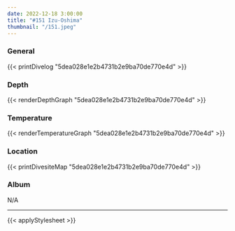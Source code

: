 ```yaml
---
date: 2022-12-18 3:00:00
title: "#151 Izu-Oshima"
thumbnail: "/151.jpeg"
---
```


### General

{{< printDivelog "5dea028e1e2b4731b2e9ba70de770e4d" >}}

### Depth

{{< renderDepthGraph "5dea028e1e2b4731b2e9ba70de770e4d" >}}

### Temperature

{{< renderTemperatureGraph "5dea028e1e2b4731b2e9ba70de770e4d" >}}

### Location

{{< printDivesiteMap "5dea028e1e2b4731b2e9ba70de770e4d" >}}

### Album

N/A

---

{{< applyStylesheet >}}

